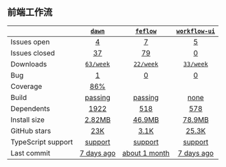 ## 前端工作流
|   | [`dawn`][b0] | [`feflow`][r0] | [`workflow-ui`][n0] |
|---|:---:|:---:|:----:|
| Issues open           | [4][IO1] | [7][IO2] | [5][IO3] |
| Issues closed         | [37][IC1] | [79][IC2] | [0][IC3] |
| Downloads             | [`63/week`][DL1] | [`22/week`][DL2] | [`33/week`][DL3] |
| Bug             | [1][bug1] | [0][bug2] | [0][bug3] |
| Coverage             | [86%][cover1] |  |  |
| Build                 | [passing][bd1] | [passing][bd2] | [none][bd3] |
| Dependents            | [1922][dep1] | [518][dep2] | [578][dep3] |
| Install size          | [2.82MB][IS1] | [46.9MB][IS2] | [78.9MB][IS3] |
| GitHub stars          | [23K][stars1] | [3.1K][stars2] | [25.3K][stars3] |
| TypeScript support    | [support][TS1] | [support][TS2] | [support][TS3] |
| Last commit           | [7 days ago][commits1] | [about 1 month][commits2] | [7 days ago][commits3] |

[b0]: https://github.com/alibaba/dawn
[r0]: https://github.com/Tencent/feflow
[n0]: https://github.com/go-workflow/workflow-ui

[IO1]: https://github.com/alibaba/dawn/issues
[IO2]: https://github.com/Tencent/feflow/issues
[IO3]: https://github.com/go-workflow/workflow-ui/issues
[IC1]: https://github.com/alibaba/dawn/issues
[IC2]: https://github.com/Tencent/feflow/issues
[IC3]: https://github.com/go-workflow/workflow-ui/issues

[DL1]: https://www.npmjs.com/package/dawn
[DL2]: https://www.npmjs.com/package/feflow
[DL3]: https://www.npmjs.com/package/workflow-ui

[cover1]: https://coveralls.io/github/alibaba/dawn
[cover2]: https://coveralls.io/github/securingsincity/react-ace

[bd1]: https://www.travis-ci.org/github/alibaba/dawn
[bd2]: https://www.travis-ci.org/github/Tencent/feflow
[bd3]: https://www.travis-ci.org/github/go-workflow/workflow-ui

[bug1]: https://github.com/alibaba/dawn/issues?q=is%3Aopen+is%3Aissue+label%3Abug
[bug2]: https://github.com/Tencent/feflow/issues?q=is%3Aopen+is%3Aissue+label%3Abug
[bug3]: https://github.com/go-workflow/workflow-ui/issues?q=is%3Aopen+is%3Aissue+label%3Abug

[dep1]: https://www.npmjs.com/package/codemirror
[dep2]: https://www.npmjs.com/package/react-ace
[dep3]: https://www.npmjs.com/package/monaco-editor

[IS1]: https://packagephobia.com/result?p=codemirror
[IS2]: https://packagephobia.com/result?p=react-ace
[IS3]: https://packagephobia.com/result?p=monaco-editor

[stars1]: https://github.com/codemirror/CodeMirror/stargazers
[stars2]: https://github.com/securingsincity/react-ace/stargazers
[stars3]: https://github.com/microsoft/monaco-editor/stargazers

[TS1]: https://www.npmjs.com/package/@types/codemirror
[TS2]: https://github.com/securingsincity/react-ace/search?l=typescript
[TS3]: https://github.com/microsoft/monaco-editor/search?l=typescript

[commits1]: https://github.com/codemirror/CodeMirror/commits
[commits2]: https://github.com/securingsincity/react-ace/commits
[commits3]: https://github.com/microsoft/monaco-editor/commits